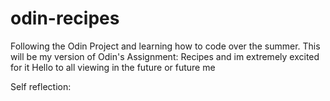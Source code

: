 # odin-recipes
Following the Odin Project and learning how to code over the summer. 
This will be my version of Odin's Assignment: Recipes and im extremely excited for it
Hello to all viewing in the future or future me

Self reflection: 
